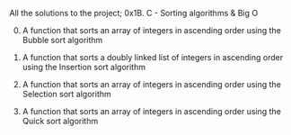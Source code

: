 All the solutions to the project;
0x1B. C - Sorting algorithms & Big O

0) A function that sorts an array of integers in ascending order using the Bubble sort algorithm

1) A function that sorts a doubly linked list of integers in ascending order using the Insertion sort algorithm

2) A  function that sorts an array of integers in ascending order using the Selection sort algorithm

3) A function that sorts an array of integers in ascending order using the Quick sort algorithm
